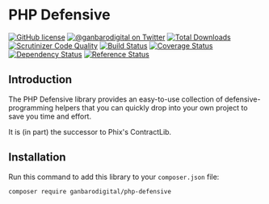 # PHP Defensive

[![GitHub license](https://img.shields.io/badge/license-New%20BSD-blue.svg)](https://raw.githubusercontent.com/ganbarodigital/php-defensive/develop/LICENSE.md)
[![@ganbarodigital on Twitter](http://img.shields.io/badge/twitter-%40ganbarodigital-blue.svg?style=flat)](https://twitter.com/ganbarodigital)
[![Total Downloads](https://img.shields.io/packagist/dt/ganbarodigital/php-defensive.svg?style=flat)](https://packagist.org/packages/ganbarodigital/php-defensive)
[![Scrutinizer Code Quality](https://scrutinizer-ci.com/g/ganbarodigital/php-defensive/badges/quality-score.png?b=master)](https://scrutinizer-ci.com/g/ganbarodigital/php-defensive/?branch=master)
[![Build Status](https://scrutinizer-ci.com/g/ganbarodigital/php-defensive/badges/build.png?b=master)](https://scrutinizer-ci.com/g/ganbarodigital/php-defensive/build-status/master)
[![Coverage Status](https://coveralls.io/repos/ganbarodigital/php-defensive/badge.svg)](https://coveralls.io/r/ganbarodigital/php-defensive)
[![Dependency Status](https://www.versioneye.com/php/ganbarodigital:php-defensive/dev-master/badge.svg)](https://www.versioneye.com/php/ganbarodigital:php-defensive/dev-master)
[![Reference Status](https://www.versioneye.com/php/ganbarodigital:php-defensive/reference_badge.svg?style=flat)](https://www.versioneye.com/php/ganbarodigital:php-defensive/references)

## Introduction

The PHP Defensive library provides an easy-to-use collection of defensive-programming helpers that you can quickly drop into your own project to save you time and effort.

It is (in part) the successor to Phix's ContractLib.

## Installation

Run this command to add this library to your `composer.json` file:

    composer require ganbarodigital/php-defensive

